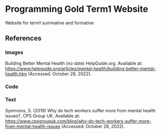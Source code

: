 # Programming Gold Term1 Website
Website for term1 summative and formative

## References


### Images

Building Better Mental Health (no date) HelpGuide.org. Available at: https://www.helpguide.org/articles/mental-health/building-better-mental-health.htm (Accessed: October 28, 2022). 

### Code



### Text

Symmons, S. (2019) Why do tech workers suffer more from mental health issues?, CPS Group UK. Available at: https://www.cpsgroupuk.com/blog/why-do-tech-workers-suffer-more-from-mental-health-issues (Accessed: October 28, 2022). 

